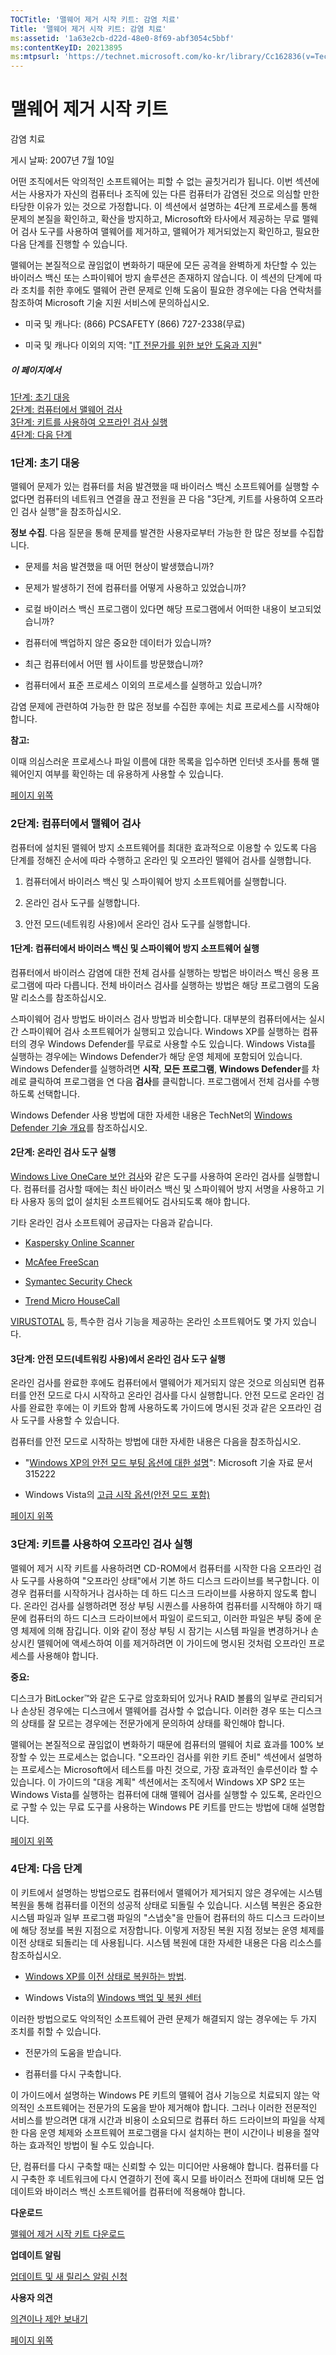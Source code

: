 ```yaml
---
TOCTitle: '맬웨어 제거 시작 키트: 감염 치료'
Title: '맬웨어 제거 시작 키트: 감염 치료'
ms:assetid: '1a63e2cb-d22d-48e0-8f69-abf3054c5bbf'
ms:contentKeyID: 20213895
ms:mtpsurl: 'https://technet.microsoft.com/ko-kr/library/Cc162836(v=TechNet.10)'
---
```


맬웨어 제거 시작 키트
=====================

감염 치료

게시 날짜: 2007년 7월 10일

어떤 조직에서든 악의적인 소프트웨어는 피할 수 없는 골칫거리가 됩니다. 이번 섹션에서는 사용자가 자신의 컴퓨터나 조직에 있는 다른 컴퓨터가 감염된 것으로 의심할 만한 타당한 이유가 있는 것으로 가정합니다. 이 섹션에서 설명하는 4단계 프로세스를 통해 문제의 본질을 확인하고, 확산을 방지하고, Microsoft와 타사에서 제공하는 무료 맬웨어 검사 도구를 사용하여 맬웨어를 제거하고, 맬웨어가 제거되었는지 확인하고, 필요한 다음 단계를 진행할 수 있습니다.

맬웨어는 본질적으로 끊임없이 변화하기 때문에 모든 공격을 완벽하게 차단할 수 있는 바이러스 백신 또는 스파이웨어 방지 솔루션은 존재하지 않습니다. 이 섹션의 단계에 따라 조치를 취한 후에도 맬웨어 관련 문제로 인해 도움이 필요한 경우에는 다음 연락처를 참조하여 Microsoft 기술 지원 서비스에 문의하십시오.

-   미국 및 캐나다: (866) PCSAFETY (866) 727-2338(무료)

-   미국 및 캐나다 이외의 지역: "[IT 전문가를 위한 보안 도움과 지원](https://support.microsoft.com/gp/securityitpro)"

##### 이 페이지에서

[](#eeae)[1단계: 초기 대응](#eeae)  
[](#edae)[2단계: 컴퓨터에서 맬웨어 검사](#edae)  
[](#ecae)[3단계: 키트를 사용하여 오프라인 검사 실행](#ecae)  
[](#ebae)[4단계: 다음 단계](#ebae)

### 1단계: 초기 대응

맬웨어 문제가 있는 컴퓨터를 처음 발견했을 때 바이러스 백신 소프트웨어를 실행할 수 없다면 컴퓨터의 네트워크 연결을 끊고 전원을 끈 다음 "3단계, 키트를 사용하여 오프라인 검사 실행"을 참조하십시오.

**정보 수집**. 다음 질문을 통해 문제를 발견한 사용자로부터 가능한 한 많은 정보를 수집합니다.

-   문제를 처음 발견했을 때 어떤 현상이 발생했습니까?

-   문제가 발생하기 전에 컴퓨터를 어떻게 사용하고 있었습니까?

-   로컬 바이러스 백신 프로그램이 있다면 해당 프로그램에서 어떠한 내용이 보고되었습니까?

-   컴퓨터에 백업하지 않은 중요한 데이터가 있습니까?

-   최근 컴퓨터에서 어떤 웹 사이트를 방문했습니까?

-   컴퓨터에서 표준 프로세스 이외의 프로세스를 실행하고 있습니까?

감염 문제에 관련하여 가능한 한 많은 정보를 수집한 후에는 치료 프로세스를 시작해야 합니다.

**참고:**

이때 의심스러운 프로세스나 파일 이름에 대한 목록을 입수하면 인터넷 조사를 통해 맬웨어인지 여부를 확인하는 데 유용하게 사용할 수 있습니다.

[](#mainsection)[페이지 위쪽](#mainsection)

### 2단계: 컴퓨터에서 맬웨어 검사

컴퓨터에 설치된 맬웨어 방지 소프트웨어를 최대한 효과적으로 이용할 수 있도록 다음 단계를 정해진 순서에 따라 수행하고 온라인 및 오프라인 맬웨어 검사를 실행합니다.

1.  컴퓨터에서 바이러스 백신 및 스파이웨어 방지 소프트웨어를 실행합니다.

2.  온라인 검사 도구를 실행합니다.

3.  안전 모드(네트워킹 사용)에서 온라인 검사 도구를 실행합니다.

#### 1단계: 컴퓨터에서 바이러스 백신 및 스파이웨어 방지 소프트웨어 실행

컴퓨터에서 바이러스 감염에 대한 전체 검사를 실행하는 방법은 바이러스 백신 응용 프로그램에 따라 다릅니다. 전체 바이러스 검사를 실행하는 방법은 해당 프로그램의 도움말 리소스를 참조하십시오.

스파이웨어 검사 방법도 바이러스 검사 방법과 비슷합니다. 대부분의 컴퓨터에서는 실시간 스파이웨어 검사 소프트웨어가 실행되고 있습니다. Windows XP를 실행하는 컴퓨터의 경우 Windows Defender를 무료로 사용할 수도 있습니다. Windows Vista를 실행하는 경우에는 Windows Defender가 해당 운영 체제에 포함되어 있습니다. Windows Defender를 실행하려면 **시작**, **모든 프로그램**, **Windows Defender**를 차례로 클릭하여 프로그램을 연 다음 **검사**를 클릭합니다. 프로그램에서 전체 검사를 수행하도록 선택합니다.

Windows Defender 사용 방법에 대한 자세한 내용은 TechNet의 [Windows Defender 기술 개요](https://technet2.microsoft.com/windowsvista/en/library/94d9603c-91ef-4a7a-8811-4904a1fb540c1033.mspx?mfr=true)를 참조하십시오.

#### 2단계: 온라인 검사 도구 실행

[Windows Live OneCare 보안 검사](https://onecare.live.com/site/en-us/default.htm)와 같은 도구를 사용하여 온라인 검사를 실행합니다. 컴퓨터를 검사할 때에는 최신 바이러스 백신 및 스파이웨어 방지 서명을 사용하고 기타 사용자 동의 없이 설치된 소프트웨어도 검사되도록 해야 합니다.

기타 온라인 검사 소프트웨어 공급자는 다음과 같습니다.

-   [Kaspersky Online Scanner](https://www.kaspersky.com/kos/eng/partner/default/kavwebscan.html)

-   [McAfee FreeScan](https://us.mcafee.com/root/mfs/default.asp?affid=294)

-   [Symantec Security Check](https://security.norton.com/sscv6/default.asp?langid=ie&venid=sym)

-   [Trend Micro HouseCall](https://housecall.trendmicro.com/)

[VIRUSTOTAL](https://www.virustotal.com/en/indexf.html) 등, 특수한 검사 기능을 제공하는 온라인 소프트웨어도 몇 가지 있습니다.

#### 3단계: 안전 모드(네트워킹 사용)에서 온라인 검사 도구 실행

온라인 검사를 완료한 후에도 컴퓨터에서 맬웨어가 제거되지 않은 것으로 의심되면 컴퓨터를 안전 모드로 다시 시작하고 온라인 검사를 다시 실행합니다. 안전 모드로 온라인 검사를 완료한 후에는 이 키트와 함께 사용하도록 가이드에 명시된 것과 같은 오프라인 검사 도구를 사용할 수 있습니다.

컴퓨터를 안전 모드로 시작하는 방법에 대한 자세한 내용은 다음을 참조하십시오.

-   "[Windows XP의 안전 모드 부팅 옵션에 대한 설명](https://support.microsoft.com/kb/315222)": Microsoft 기술 자료 문서 315222

-   Windows Vista의 [고급 시작 옵션(안전 모드 포함)](https://go.microsoft.com/fwlink/?linkid=87010)

[](#mainsection)[페이지 위쪽](#mainsection)

### 3단계: 키트를 사용하여 오프라인 검사 실행

맬웨어 제거 시작 키트를 사용하려면 CD-ROM에서 컴퓨터를 시작한 다음 오프라인 검사 도구를 사용하여 "오프라인 상태"에서 기본 하드 디스크 드라이브를 복구합니다. 이 경우 컴퓨터를 시작하거나 검사하는 데 하드 디스크 드라이브를 사용하지 않도록 합니다. 온라인 검사를 실행하려면 정상 부팅 시퀀스를 사용하여 컴퓨터를 시작해야 하기 때문에 컴퓨터의 하드 디스크 드라이브에서 파일이 로드되고, 이러한 파일은 부팅 중에 운영 체제에 의해 잠깁니다. 이와 같이 정상 부팅 시 잠기는 시스템 파일을 변경하거나 손상시킨 맬웨어에 액세스하여 이를 제거하려면 이 가이드에 명시된 것처럼 오프라인 프로세스를 사용해야 합니다.

**중요:**

디스크가 BitLocker™와 같은 도구로 암호화되어 있거나 RAID 볼륨의 일부로 관리되거나 손상된 경우에는 디스크에서 맬웨어를 검사할 수 없습니다. 이러한 경우 또는 디스크의 상태를 잘 모르는 경우에는 전문가에게 문의하여 상태를 확인해야 합니다.

맬웨어는 본질적으로 끊임없이 변화하기 때문에 컴퓨터의 맬웨어 치료 효과를 100% 보장할 수 있는 프로세스는 없습니다. "오프라인 검사를 위한 키트 준비" 섹션에서 설명하는 프로세스는 Microsoft에서 테스트를 마친 것으로, 가장 효과적인 솔루션이라 할 수 있습니다. 이 가이드의 "대응 계획" 섹션에서는 조직에서 Windows XP SP2 또는 Windows Vista를 실행하는 컴퓨터에 대해 맬웨어 검사를 실행할 수 있도록, 온라인으로 구할 수 있는 무료 도구를 사용하는 Windows PE 키트를 만드는 방법에 대해 설명합니다.

[](#mainsection)[페이지 위쪽](#mainsection)

### 4단계: 다음 단계

이 키트에서 설명하는 방법으로도 컴퓨터에서 맬웨어가 제거되지 않은 경우에는 시스템 복원을 통해 컴퓨터를 이전의 성공적 상태로 되돌릴 수 있습니다. 시스템 복원은 중요한 시스템 파일과 일부 프로그램 파일의 "스냅숏"을 만들어 컴퓨터의 하드 디스크 드라이브에 해당 정보를 복원 지점으로 저장합니다. 이렇게 저장된 복원 지점 정보는 운영 체제를 이전 상태로 되돌리는 데 사용됩니다. 시스템 복원에 대한 자세한 내용은 다음 리소스를 참조하십시오.

-   [Windows XP를 이전 상태로 복원하는 방법](https://support.microsoft.com/kb/306084).

-   Windows Vista의 [Windows 백업 및 복원 센터](https://go.microsoft.com/fwlink/?linkid=91303)

이러한 방법으로도 악의적인 소프트웨어 관련 문제가 해결되지 않는 경우에는 두 가지 조치를 취할 수 있습니다.

-   전문가의 도움을 받습니다.

-   컴퓨터를 다시 구축합니다.

이 가이드에서 설명하는 Windows PE 키트의 맬웨어 검사 기능으로 치료되지 않는 악의적인 소프트웨어는 전문가의 도움을 받아 제거해야 합니다. 그러나 이러한 전문적인 서비스를 받으려면 대개 시간과 비용이 소요되므로 컴퓨터 하드 드라이브의 파일을 삭제한 다음 운영 체제와 소프트웨어 프로그램을 다시 설치하는 편이 시간이나 비용을 절약하는 효과적인 방법이 될 수도 있습니다.

단, 컴퓨터를 다시 구축할 때는 신뢰할 수 있는 미디어만 사용해야 합니다. 컴퓨터를 다시 구축한 후 네트워크에 다시 연결하기 전에 혹시 모를 바이러스 전파에 대비해 모든 업데이트와 바이러스 백신 소프트웨어를 컴퓨터에 적용해야 합니다.

**다운로드**

[맬웨어 제거 시작 키트 다운로드](https://go.microsoft.com/fwlink/?linkid=93108)

**업데이트 알림**

[업데이트 및 새 릴리스 알림 신청](https://go.microsoft.com/fwlink/?linkid=54982)

**사용자 의견**

[의견이나 제안 보내기](https://technet.microsoft.com/ko-kr/mailto:secwish?subject=malware%20removal%20starter%20kit)

[](#mainsection)[페이지 위쪽](#mainsection)
